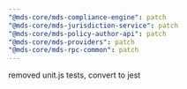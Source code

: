 ```yaml
---
"@mds-core/mds-compliance-engine": patch
"@mds-core/mds-jurisdiction-service": patch
"@mds-core/mds-policy-author-api": patch
"@mds-core/mds-providers": patch
"@mds-core/mds-rpc-common": patch
---
```


removed unit.js tests, convert to jest
